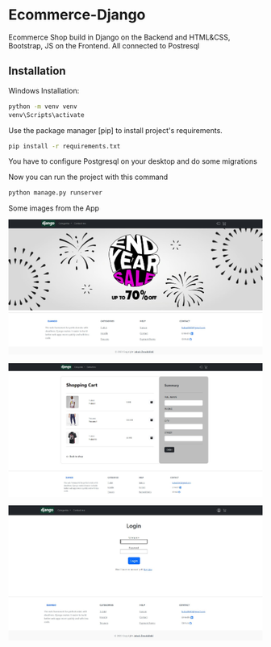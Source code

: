 # Ecommerce-Django

Ecommerce Shop build in Django on the Backend and HTML&CSS, Bootstrap, JS on the Frontend. All connected to Postresql

## Installation

Windows Installation:

```bash
python -m venv venv
venv\Scripts\activate
```

Use the package manager [pip] to install project's requirements.

```bash
pip install -r requirements.txt
```
You have to configure Postgresql on your desktop and do some migrations

Now you can run the project with this command

```bash
python manage.py runserver
```

Some images from the App

![plot](./img/starter.jpg)

![plot](./img/basket_img.jpg)

![plot](./img/log_page.jpg)
